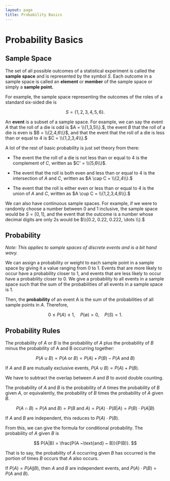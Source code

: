 ```yaml
---
layout: page
title: Probability Basics
---
```


# Probability Basics

## Sample Space

The set of all possible outcomes of a statistical experiment is called the **sample space** and is represented by the symbol $S$. Each outcome in a sample space is called an **element** or **member** of the sample space or simply a **sample point.**

For example, the sample space representing the outcomes of the roles of a standard six-sided die is

$$ S = \{1, 2, 3, 4, 5, 6\}. $$

An **event** is a subset of a sample space. For example, we can say the event $A$ that the roll of a die is odd is $A = \\{1,3,5\\}.$, the event $B$ that the roll of a die is even is $B = \\{2,4,6\\}$, and that the event that the roll of a die is less than or equal to 4 is $C = \\{1,2,3,4\\}.$

A lot of the rest of basic probability is just set theory from there:

* The event the the roll of a die is not less than or equal to 4 is the complement of $C$, written as $C' = \\{5,6\\}$.

* The event that the roll is both even and less than or equal to 4 is the intersection of $A$ and $C$, written as $A \cap C = \\{2,4\\}.$

* The event that the roll is either even or less than or equal to 4 is the union of $A$ and $C$, written as $A \cup C = \\{1,2,3,4,6\\}.$

We can also have continuous sample spaces. For example, if we were to randomly choose a number between 0 and 1 inclusive, the sample space would be $S = [0, 1]$, and the event that the outcome is a number whose decimal digits are only 2s would be $\\{0.2, 0.22, 0.222, \dots \\}.$

## Probability
*Note: This applies to sample spaces of discrete events and is a bit hand wavy.*

We can assign a probability or weight to each sample point in a sample space by giving it a value ranging from 0 to 1. Events that are more likely to occur have a probability closer to 1, and events that are less likely to occur have a probability closer to 0. We give a probability to all events in a sample space such that the sum of the probabilities of all events in a sample space is 1.

Then, the **probability** of an event A is the sum of the probabilities of all sample points in $A.$ Therefore,

$$ 0 \leq P(A) \leq 1, \quad P(\emptyset) = 0, \quad P(S) = 1. $$


## Probability Rules

The probability of $A$ or $B$ is the probability of $A$ plus the probability of $B$ minus the probability of A and B occurring together:

$$ P(A \cup B) = P(A ~ \text{or} ~ B) = P(A) + P(B) - P(A ~ \text{and} ~ B) $$

If $A$ and $B$ are mutually exclusive events, $P(A \cup B)= P(A) + P(B).$ 

We have to subtract the overlap between $A$ and $B$ to avoid double counting.

The probability of $A$ and $B$ is the probability of $A$ times the probability of $B$ given $A$, or equivalently, the probability of $B$ times the probability of $A$ given $B$.

$$ P(A \cap B) = P(A ~ \text{and} ~ B) = P(B ~ \text{and} ~ A) = P(A) \cdot P(B|A) = P(B) \cdot P(A|B)  $$

If $A$ and $B$ are independent, this reduces to $P(A) \cdot P(B)$.

From this, we can give the formula for conditional probability. The probability of $A$ given $B$ is

$$ P(A|B) = \frac{P(A ~\text{and} ~ B)}{P(B)}. $$

That is to say, the probability of $A$ occurring given $B$ has occurred is the portion of times $B$ occurs that $A$ also occurs.

If $P(A) = P(A\|B)$, then $A$ and $B$ are independent events, and $P(A) \cdot P(B) = P(A ~ \text{and} ~ B).$
